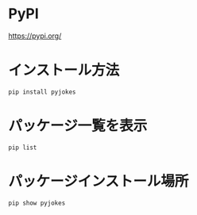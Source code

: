 # PyPI

https://pypi.org/

# インストール方法

```
pip install pyjokes
```

# パッケージ一覧を表示

```
pip list
```

# パッケージインストール場所

```
pip show pyjokes
```
